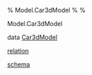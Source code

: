 % Model.Car3dModel
% 
% 

Model.Car3dModel

data [Car3dModel](Model-Car3dModel.html#t:Car3dModel)

[relation](Model-Car3dModel.html#v:relation)

[schema](Model-Car3dModel.html#v:schema)
